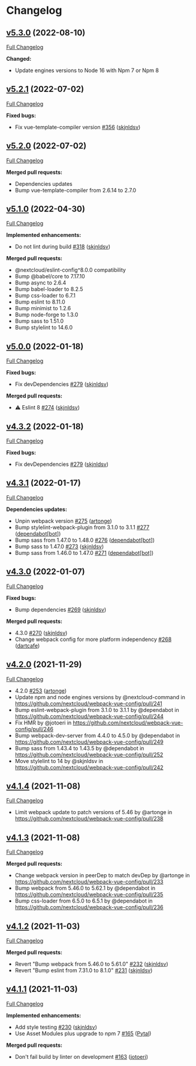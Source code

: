 # Changelog

## [v5.3.0](https://github.com/nextcloud/webpack-vue-config/tree/v5.3.0) (2022-08-10)

[Full Changelog](https://github.com/nextcloud/webpack-vue-config/compare/v5.2.1...v5.3.0)

**Changed:**

- Update engines versions to Node 16 with Npm 7 or Npm 8

## [v5.2.1](https://github.com/nextcloud/webpack-vue-config/tree/v5.2.1) (2022-07-02)

[Full Changelog](https://github.com/nextcloud/webpack-vue-config/compare/v5.2.0...v5.2.1)

**Fixed bugs:**

- Fix vue-template-compiler version [\#356](https://github.com/nextcloud/webpack-vue-config/pull/356) ([skjnldsv](https://github.com/skjnldsv))

## [v5.2.0](https://github.com/nextcloud/webpack-vue-config/tree/v5.2.0) (2022-07-02)

[Full Changelog](https://github.com/nextcloud/webpack-vue-config/compare/v5.1.0...v5.2.0)

**Merged pull requests:**

- Dependencies updates
- Bump vue-template-compiler from 2.6.14 to 2.7.0

## [v5.1.0](https://github.com/nextcloud/webpack-vue-config/tree/v5.1.0) (2022-04-30)

[Full Changelog](https://github.com/nextcloud/webpack-vue-config/compare/v5.0.0...v5.1.0)

**Implemented enhancements:**

- Do not lint during build [\#318](https://github.com/nextcloud/webpack-vue-config/pull/318) ([skjnldsv](https://github.com/skjnldsv))

**Merged pull requests:**

- @nextcloud/eslint-config^8.0.0 compatibility
- Bump @babel/core to 7.17.10
- Bump async to 2.6.4
- Bump babel-loader to 8.2.5
- Bump css-loader to 6.7.1
- Bump eslint to 8.11.0
- Bump minimist to 1.2.6
- Bump node-forge to 1.3.0
- Bump sass to 1.51.0
- Bump stylelint to 14.6.0
## [v5.0.0](https://github.com/nextcloud/webpack-vue-config/tree/v5.0.0) (2022-01-18)

[Full Changelog](https://github.com/nextcloud/webpack-vue-config/compare/v4.3.2...v5.0.0)

**Fixed bugs:**

- Fix devDependencies [\#279](https://github.com/nextcloud/webpack-vue-config/pull/279) ([skjnldsv](https://github.com/skjnldsv))

**Merged pull requests:**

- ⚠️ Eslint 8 [\#274](https://github.com/nextcloud/webpack-vue-config/pull/274) ([skjnldsv](https://github.com/skjnldsv))

## [v4.3.2](https://github.com/nextcloud/webpack-vue-config/tree/v4.3.2) (2022-01-18)

[Full Changelog](https://github.com/nextcloud/webpack-vue-config/compare/v4.3.1...v4.3.2)

**Fixed bugs:**

- Fix devDependencies [\#279](https://github.com/nextcloud/webpack-vue-config/pull/279) ([skjnldsv](https://github.com/skjnldsv))

## [v4.3.1](https://github.com/nextcloud/webpack-vue-config/tree/v4.3.1) (2022-01-17)

[Full Changelog](https://github.com/nextcloud/webpack-vue-config/compare/v4.3.0...v4.3.1)

**Dependencies updates:**

- Unpin webpack version [\#275](https://github.com/nextcloud/webpack-vue-config/pull/275) ([artonge](https://github.com/artonge))
- Bump stylelint-webpack-plugin from 3.1.0 to 3.1.1 [\#277](https://github.com/nextcloud/webpack-vue-config/pull/277) ([dependabot[bot]](https://github.com/apps/dependabot))
- Bump sass from 1.47.0 to 1.48.0 [\#276](https://github.com/nextcloud/webpack-vue-config/pull/276) ([dependabot[bot]](https://github.com/apps/dependabot))
- Bump sass to 1.47.0 [\#273](https://github.com/nextcloud/webpack-vue-config/pull/273) ([skjnldsv](https://github.com/skjnldsv))
- Bump sass from 1.46.0 to 1.47.0 [\#271](https://github.com/nextcloud/webpack-vue-config/pull/271) ([dependabot[bot]](https://github.com/apps/dependabot))

## [v4.3.0](https://github.com/nextcloud/webpack-vue-config/tree/v4.3.0) (2022-01-07)

[Full Changelog](https://github.com/nextcloud/webpack-vue-config/compare/v4.2.0...v4.3.0)

**Fixed bugs:**

- Bump dependencies [\#269](https://github.com/nextcloud/webpack-vue-config/pull/269) ([skjnldsv](https://github.com/skjnldsv))

**Merged pull requests:**

- 4.3.0 [\#270](https://github.com/nextcloud/webpack-vue-config/pull/270) ([skjnldsv](https://github.com/skjnldsv))
- Change webpack config for more platform independency [\#268](https://github.com/nextcloud/webpack-vue-config/pull/268) ([dartcafe](https://github.com/dartcafe))
## [v4.2.0](https://github.com/nextcloud/webpack-vue-config/tree/v4.2.0) (2021-11-29)

[Full Changelog](https://github.com/nextcloud/webpack-vue-config/compare/v4.1.2...v4.2.0)

- 4.2.0 [\#253](https://github.com/nextcloud/webpack-vue-config/pull/253) ([artonge](https://github.com/artonge))
- Update npm and node engines versions by @nextcloud-command in <https://github.com/nextcloud/webpack-vue-config/pull/241>
- Bump eslint-webpack-plugin from 3.1.0 to 3.1.1 by @dependabot in <https://github.com/nextcloud/webpack-vue-config/pull/244>
- Fix HMR by @jotoeri in <https://github.com/nextcloud/webpack-vue-config/pull/246>
- Bump webpack-dev-server from 4.4.0 to 4.5.0 by @dependabot in <https://github.com/nextcloud/webpack-vue-config/pull/249>
- Bump sass from 1.43.4 to 1.43.5 by @dependabot in <https://github.com/nextcloud/webpack-vue-config/pull/252>
- Move stylelint to 14 by @skjnldsv in <https://github.com/nextcloud/webpack-vue-config/pull/242>

## [v4.1.4](https://github.com/nextcloud/webpack-vue-config/tree/v4.1.4) (2021-11-08)

[Full Changelog](https://github.com/nextcloud/webpack-vue-config/compare/v4.1.3...v4.1.4)

- Limit webpack update to patch versions of 5.46 by @artonge in <https://github.com/nextcloud/webpack-vue-config/pull/238>

## [v4.1.3](https://github.com/nextcloud/webpack-vue-config/tree/v4.1.3) (2021-11-08)

[Full Changelog](https://github.com/nextcloud/webpack-vue-config/compare/v4.1.2...v4.1.3)

**Merged pull requests:**

- Change webpack version in peerDep to match devDep by @artonge in <https://github.com/nextcloud/webpack-vue-config/pull/233>
- Bump webpack from 5.46.0 to 5.62.1 by @dependabot in <https://github.com/nextcloud/webpack-vue-config/pull/235>
- Bump css-loader from 6.5.0 to 6.5.1 by @dependabot in <https://github.com/nextcloud/webpack-vue-config/pull/236>

## [v4.1.2](https://github.com/nextcloud/webpack-vue-config/tree/v4.1.2) (2021-11-03)

[Full Changelog](https://github.com/nextcloud/webpack-vue-config/compare/v4.1.1...v4.1.2)

**Merged pull requests:**

- Revert "Bump webpack from 5.46.0 to 5.61.0" [\#232](https://github.com/nextcloud/webpack-vue-config/pull/232) ([skjnldsv](https://github.com/skjnldsv))
- Revert "Bump eslint from 7.31.0 to 8.1.0" [\#231](https://github.com/nextcloud/webpack-vue-config/pull/231) ([skjnldsv](https://github.com/skjnldsv))

## [v4.1.1](https://github.com/nextcloud/webpack-vue-config/tree/v4.1.1) (2021-11-03)

[Full Changelog](https://github.com/nextcloud/webpack-vue-config/compare/v4.1.0...v4.1.1)

**Implemented enhancements:**

- Add style testing [\#230](https://github.com/nextcloud/webpack-vue-config/pull/230) ([skjnldsv](https://github.com/skjnldsv))
- Use Asset Modules plus upgrade to npm 7 [\#165](https://github.com/nextcloud/webpack-vue-config/pull/165) ([Pytal](https://github.com/Pytal))

**Merged pull requests:**

- Don't fail build by linter on development [\#163](https://github.com/nextcloud/webpack-vue-config/pull/163) ([jotoeri](https://github.com/jotoeri))
